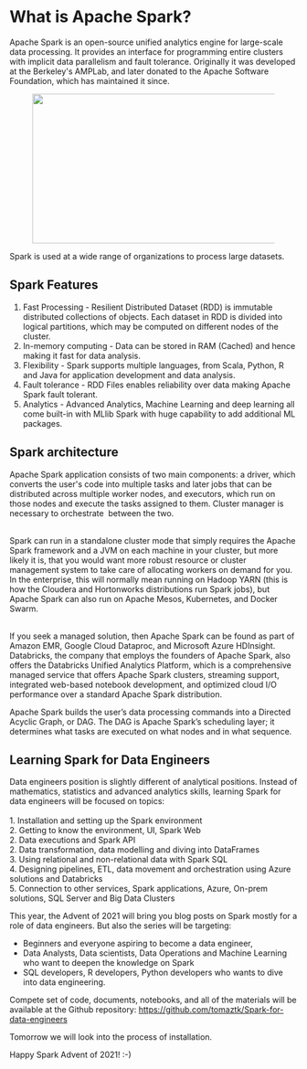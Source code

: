 # What is Apache Spark?

<!-- wp:paragraph -->
<p>Apache Spark is an open-source unified analytics engine for large-scale data processing. It provides an interface for programming entire clusters with implicit data parallelism and fault tolerance. Originally it was developed at the Berkeley's AMPLab, and later donated to the Apache Software Foundation, which has maintained it since.</p>
<!-- /wp:paragraph -->

<!-- wp:image {"align":"center","id":7520,"width":505,"height":262,"sizeSlug":"large","linkDestination":"media"} -->
<div class="wp-block-image"><figure class="aligncenter size-large is-resized"><a href="https://tomaztsql.files.wordpress.com/2021/12/spark_logo.png"><img src="https://tomaztsql.files.wordpress.com/2021/12/spark_logo.png?w=1024" alt="" class="wp-image-7520" width="505" height="262"/></a></figure></div>
<!-- /wp:image -->

<!-- wp:paragraph -->
<p>Spark is used at a wide range of organizations to process large datasets.</p>
<!-- /wp:paragraph -->

<!-- wp:paragraph -->
<p></p>
<!-- /wp:paragraph -->

<!-- wp:heading -->
<h2 id="spark-features"><a href="https://github.com/tomaztk/Spark-for-data-engineers/blob/main/SparkEngineers/01_what-is-apache-spark.md#spark-features"></a>Spark Features</h2>
<!-- /wp:heading -->

<!-- wp:list {"ordered":true} -->
<ol><li>Fast Processing - Resilient Distributed Dataset (RDD) is immutable distributed collections of objects. Each dataset in RDD is divided into logical partitions, which may be computed on different nodes of the cluster.</li><li>In-memory computing - Data can be stored in RAM (Cached) and hence making it fast for data analysis.</li><li>Flexibility - Spark supports multiple languages, from Scala, Python, R and Java for application development and data analysis.</li><li>Fault tolerance - RDD Files enables reliability over data making Apache Spark fault tolerant.</li><li>Analytics - Advanced Analytics, Machine Learning and deep learning all come built-in with MLlib Spark with huge capability to add additional ML packages.</li></ol>
<!-- /wp:list -->

<!-- wp:heading -->
<h2 id="spark-architecture"><strong>Spark architecture</strong></h2>
<!-- /wp:heading -->

<!-- wp:paragraph -->
<p>Apache Spark application consists of two main components: a driver, which converts the user's code into multiple tasks and later jobs that can be distributed across multiple worker nodes, and executors, which run on those nodes and execute the tasks assigned to them. Cluster manager is necessary to orchestrate &nbsp;between the two.</p>
<!-- /wp:paragraph -->

<!-- wp:paragraph -->
<p><br>Spark can run in a standalone cluster mode that simply requires the Apache Spark framework and a JVM on each machine in your cluster, but more likely it is, that you would want more robust resource or cluster management system to take care of allocating workers on demand for you. In the enterprise, this will normally mean running on Hadoop YARN (this is how the Cloudera and Hortonworks distributions run Spark jobs), but Apache Spark can also run on Apache Mesos, Kubernetes, and Docker Swarm.</p>
<!-- /wp:paragraph -->

<!-- wp:paragraph -->
<p><br>If you seek a managed solution, then Apache Spark can be found as part of Amazon EMR, Google Cloud Dataproc, and Microsoft Azure HDInsight. Databricks, the company that employs the founders of Apache Spark, also offers the Databricks Unified Analytics Platform, which is a comprehensive managed service that offers Apache Spark clusters, streaming support, integrated web-based notebook development, and optimized cloud I/O performance over a standard Apache Spark distribution.<br></p>
<!-- /wp:paragraph -->

<!-- wp:paragraph -->
<p>Apache Spark builds the user’s data processing commands into a Directed Acyclic Graph, or DAG. The DAG is Apache Spark’s scheduling layer; it determines what tasks are executed on what nodes and in what sequence.</p>
<!-- /wp:paragraph -->

<!-- wp:heading -->
<h2 id="learning-spark-for-data-engineers"><strong>Learning Spark for Data Engineers</strong></h2>
<!-- /wp:heading -->

<!-- wp:paragraph -->
<p>Data engineers position is slightly different of analytical positions. Instead of mathematics, statistics and advanced analytics skills, learning Spark for data engineers will be focused on topics:<br><br>1. Installation and setting up the Spark environment<br>2. Getting to know the environment, UI, Spark Web<br>2. Data executions and Spark API<br>2. Data transformation, data modelling and diving into DataFrames<br>3. Using relational and non-relational data with Spark SQL<br>4. Designing pipelines, ETL, data movement  and orchestration using Azure solutions and Databricks<br>5. Connection to other services, Spark applications, Azure, On-prem solutions, SQL Server and Big Data Clusters</p>
<!-- /wp:paragraph -->

<!-- wp:paragraph -->
<p>This year, the Advent of 2021 will bring you blog posts on Spark mostly for a role of  data engineers. But also the series will be targeting: </p>
<!-- /wp:paragraph -->

<!-- wp:list -->
<ul><li>Beginners and everyone aspiring to become a data engineer,</li><li>Data Analysts, Data scientists, Data Operations and Machine Learning who want to deepen the knowledge on Spark</li><li>SQL developers, R developers, Python developers who wants to dive into data engineering.</li></ul>
<!-- /wp:list -->

<!-- wp:paragraph -->
<p>Compete set of code, documents, notebooks, and all of the materials will be available at the Github repository: <a rel="noreferrer noopener" href="https://github.com/tomaztk/Spark-for-data-engineers" target="_blank">https://github.com/tomaztk/Spark-for-data-engineers</a></p>
<!-- /wp:paragraph -->

<!-- wp:paragraph -->
<p>Tomorrow we will look into the process of installation. </p>
<!-- /wp:paragraph -->

<!-- wp:paragraph -->
<p>Happy Spark Advent of 2021! :-) </p>
<!-- /wp:paragraph -->